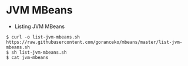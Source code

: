 # JVM MBeans

* Listing JVM MBeans
```
$ curl -o list-jvm-mbeans.sh https://raw.githubusercontent.com/goranceko/mbeans/master/list-jvm-mbeans.sh
$ sh list-jvm-mbeans.sh
$ cat jvm-mbeans
```
